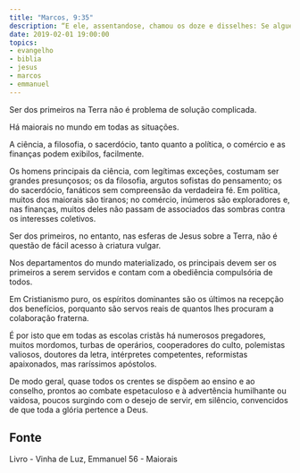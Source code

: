 ```yaml
---
title: "Marcos, 9:35"
description: “E ele, assentando­se, chamou os doze e disse­lhes: Se alguém quiser ser o primeiro, será o último de todos e servo de todos.”
date: 2019-02-01 19:00:00
topics: 
- evangelho
- biblia
- jesus
- marcos
- emmanuel
---
```


Ser dos primeiros na Terra não é problema de solução complicada.

Há maiorais no mundo em todas as situações.

A ciência, a filosofia, o sacerdócio, tanto quanto a política, o comércio e as
finanças podem exibi­los, facilmente.

Os homens principais da ciência, com legítimas exceções, costumam ser
grandes presunçosos; os da filosofia, argutos sofistas do pensamento; os do
sacerdócio, fanáticos sem compreensão da verdadeira fé. Em política, muitos dos
maiorais são tiranos; no comércio, inúmeros são exploradores e, nas finanças,
muitos deles não passam de associados das sombras contra os interesses coletivos.

Ser dos primeiros, no entanto, nas esferas de Jesus sobre a Terra, não é
questão de fácil acesso à criatura vulgar.

Nos departamentos do mundo materializado, os principais devem ser os
primeiros a serem servidos e contam com a obediência compulsória de todos.

Em Cristianismo puro, os espíritos dominantes são os últimos na recepção
dos benefícios, porquanto são servos reais de quantos lhes procuram a colaboração
fraterna.

É por isto que em todas as escolas cristãs há numerosos pregadores, muitos
mordomos, turbas de operários, cooperadores do culto, polemistas valiosos, doutores
da letra, intérpretes competentes, reformistas apaixonados, mas raríssimos apóstolos.

De modo geral, quase todos os crentes se dispõem ao ensino e ao conselho,
prontos ao combate espetaculoso e à advertência humilhante ou vaidosa, poucos
surgindo com o desejo de servir, em silêncio, convencidos de que toda a glória
pertence a Deus.


## Fonte
Livro - Vinha de Luz, Emmanuel
56 - Maiorais
